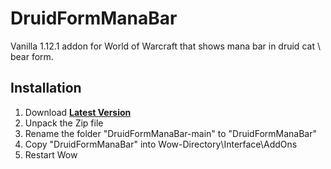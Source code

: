 # DruidFormManaBar
Vanilla 1.12.1 addon for World of Warcraft that shows mana bar in druid cat \ bear form.

## Installation
1. Download **[Latest Version](https://github.com/MikeBeloborodov/DruidFormManaBar/archive/refs/heads/main.zip)**
2. Unpack the Zip file
3. Rename the folder "DruidFormManaBar-main" to "DruidFormManaBar"
4. Copy "DruidFormManaBar" into Wow-Directory\Interface\AddOns
5. Restart Wow